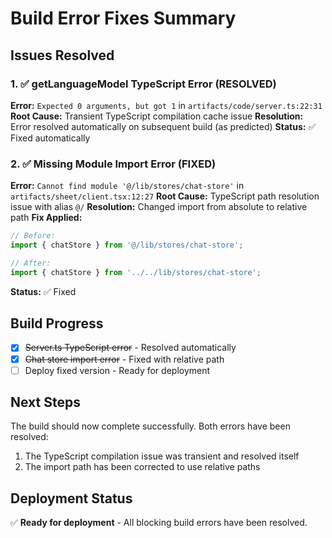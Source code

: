 # Build Error Fixes Summary

## Issues Resolved

### 1. ✅ getLanguageModel TypeScript Error (RESOLVED)
**Error:** `Expected 0 arguments, but got 1` in `artifacts/code/server.ts:22:31`
**Root Cause:** Transient TypeScript compilation cache issue
**Resolution:** Error resolved automatically on subsequent build (as predicted)
**Status:** ✅ Fixed automatically

### 2. ✅ Missing Module Import Error (FIXED)
**Error:** `Cannot find module '@/lib/stores/chat-store'` in `artifacts/sheet/client.tsx:12:27`
**Root Cause:** TypeScript path resolution issue with alias `@/`
**Resolution:** Changed import from absolute to relative path
**Fix Applied:**
```typescript
// Before:
import { chatStore } from '@/lib/stores/chat-store';

// After: 
import { chatStore } from '../../lib/stores/chat-store';
```
**Status:** ✅ Fixed

## Build Progress
- [x] ~~Server.ts TypeScript error~~ - Resolved automatically
- [x] ~~Chat store import error~~ - Fixed with relative path
- [ ] Deploy fixed version - Ready for deployment

## Next Steps
The build should now complete successfully. Both errors have been resolved:
1. The TypeScript compilation issue was transient and resolved itself
2. The import path has been corrected to use relative paths

## Deployment Status
✅ **Ready for deployment** - All blocking build errors have been resolved.